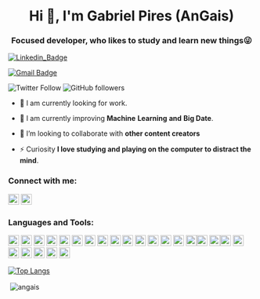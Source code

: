<h1 align="center">Hi 👋, I'm Gabriel Pires (AnGais)</h1>
<h3 align="center">Focused developer, who likes to study and learn new things😜</h3>

[![Linkedin_Badge](http://img.shields.io/badge/-LinkedIn-%230077B5?style=for-the-badge&logo=linkedin)](https://www.linkedin.com/in/gabrieldealmeidapires/)

[![Gmail Badge](https://img.shields.io/badge/-angaisdev@gmail.com-%23D14836?style=for-the-badge&logo=gmail&logoColor=white&link=mailto:angaisdev@gmail.com)](mailto:angaisdev@gmail.com)

![Twitter Follow](https://img.shields.io/twitter/follow/angaisdev?label=AnGaisDev&logo=twitter&style=for-the-badge)
![GitHub followers](https://img.shields.io/github/followers/AnGais?logo=GitHub&style=for-the-badge)

- 🔭 I am currently looking for work.

- 🌱 I am currently improving **Machine**  **Learning** **and** **Big Date**.

- 👯 I’m looking to collaborate with **other content creators**

- ⚡ Curiosity **I love studying and playing on the computer to distract the mind**.

### Connect with me:

<a href="https://twitter.com/angaisdev" target="blank"><img src="https://cdn.jsdelivr.net/npm/simple-icons@3.0.1/icons/twitter.svg" alt="angaisdev" height="22" width="22" /></a>
<a href="https://linkedin.com/in/gabrieldealmeidapires" target="blank"><img src="https://cdn.jsdelivr.net/npm/simple-icons@3.0.1/icons/linkedin.svg" alt="gabrieldealmeidapire" height="22" width="22" /></a>

### Languages and Tools:

<p align="left"><img src="https://www.vectorlogo.zone/logos/dartlang/dartlang-icon.svg" alt="dart" width="22" height="22"/> <img src="https://devicons.github.io/devicon/devicon.git/icons/django/django-original.svg" alt="django" width="22" height="22"/> <img src="https://www.vectorlogo.zone/logos/figma/figma-icon.svg" alt="figma" width="22" height="22"/> <img src="https://www.vectorlogo.zone/logos/firebase/firebase-icon.svg" alt="firebase" width="22" height="22"/> <img src="https://www.vectorlogo.zone/logos/pocoo_flask/pocoo_flask-icon.svg" alt="flask" width="22" height="22"/> <img src="https://www.vectorlogo.zone/logos/flutterio/flutterio-icon.svg" alt="flutter" width="22" height="22"/> <img src="https://www.vectorlogo.zone/logos/git-scm/git-scm-icon.svg" alt="git" width="22" height="22"/> <img src="https://devicons.github.io/devicon/devicon.git/icons/linux/linux-original.svg" alt="linux" width="22" height="22"/> <img src="https://devicons.github.io/devicon/devicon.git/icons/mysql/mysql-original-wordmark.svg" alt="mysql" width="22" height="22"/> <img src="https://devicons.github.io/devicon/devicon.git/icons/postgresql/postgresql-original-wordmark.svg" alt="postgresql" width="22" height="22"/> <img src="https://devicons.github.io/devicon/devicon.git/icons/python/python-original.svg" alt="python" width="22" height="22"/> <img src="https://www.vectorlogo.zone/logos/sketchapp/sketchapp-icon.svg" alt="sketch" width="22" height="22"/> <img src="https://devicons.github.io/devicon/devicon.git/icons/swift/swift-original-wordmark.svg" alt="swift" width="22" height="22"/> <img src="https://devicons.github.io/devicon/devicon.git/icons/css3/css3-original-wordmark.svg" alt="css3" width="22" height="22"/> <img src="https://devicons.github.io/devicon/devicon.git/icons/android/android-original.svg" alt="android" width="22" height="22"/><img src="https://devicons.github.io/devicon/devicon.git/icons/angularjs/angularjs-original.svg" alt="angularjs" width="22" height="22"/> <img src="https://devicons.github.io/devicon/devicon.git/icons/csharp/csharp-original.svg" alt="csharp" width="22" height="22"/><img src="https://devicons.github.io/devicon/devicon.git/icons/dot-net/dot-net-original.svg" alt="dot-net" width="22" height="22"/> <img src="https://devicons.github.io/devicon/devicon.git/icons/nodejs/nodejs-original.svg" alt="nodejs" width="22" height="22"/> <img src="https://devicons.github.io/devicon/devicon.git/icons/ruby/ruby-original.svg" alt="ruby" width="22" height="22"/> <img src="https://devicons.github.io/devicon/devicon.git/icons/webpack/webpack-original.svg" alt="webpack" width="22" height="22"/> <img src="https://devicons.github.io/devicon/devicon.git/icons/typescript/typescript-original.svg" alt="typescript" width="22" height="22"/> <img src="https://devicons.github.io/devicon/devicon.git/icons/electron/electron-original.svg" alt="electron" width="22" height="22"/> <img src="https://devicons.github.io/devicon/devicon.git/icons/amazonwebservices/amazonwebservices-original.svg" alt="amazonwebservices" width="22" height="22"/> </p>

[![Top Langs](https://github-readme-stats.vercel.app/api/top-langs/?username=angais&layout=compact)](https://github.com/anuraghazra/github-readme-stats)

<p>&nbsp;<img align="center" src="https://github-readme-stats.vercel.app/api?username=angais&show_icons=true" alt="angais" /></p>



